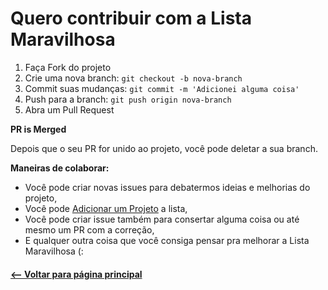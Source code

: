 # Quero contribuir com a Lista Maravilhosa

1. Faça Fork do projeto
2. Crie uma nova branch: `git checkout -b nova-branch`
3. Commit suas mudanças: `git commit -m 'Adicionei alguma coisa'`
4. Push para a branch: `git push origin nova-branch`
5. Abra um Pull Request

**PR is Merged**

Depois que o seu PR for unido ao projeto, você pode deletar a sua branch.

**Maneiras de colaborar:**
* Você pode criar novas issues para debatermos ideias e melhorias do projeto,
* Você pode [Adicionar um Projeto](meu-projeto.md) a lista,
* Você pode criar issue também para consertar alguma coisa ou até mesmo um PR com a correção,
* E qualquer outra coisa que você consiga pensar pra melhorar a Lista Maravilhosa (:


#### [<-- Voltar para página principal](README.md)

